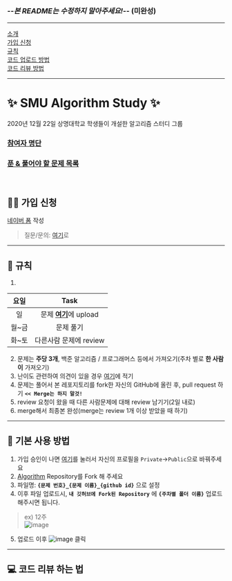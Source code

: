 ### --*본 README는 수정하지 말아주세요!*--  (미완성)
---
[소개](#SMU-Algorithm-Study)  
[가입 신청](#가입-신청)  
[규칙](#규칙)  
[코드 업로드 방법](#기본-사용-방법)   
[코드 리뷰 방법](#코드-리뷰-하는-법)  

---
# ✨ SMU Algorithm Study ✨
2020년 12월 22일 상명대학교 학생들이 개설한 알고리즘 스터디 그룹  


### [참여자 명단](https://github.com/SMU-Algorithm-Study/Question-list#contributors)  
### [푼 & 풀어야 할 문제 목록](https://github.com/SMU-Algorithm-Study/Question-list#%EC%8A%A4%ED%84%B0%EB%94%94-%EB%AC%B8%EC%A0%9C-%EB%AA%A9%EB%A1%9D)
<br>

## 👩‍💻 가입 신청
[네이버 폼](http://naver.me/xWNjc6Os) 작성
> 질문/문의: [여기](https://github.com/SMU-Algorithm-Study/Question-list/discussions/categories/%EC%8A%A4%ED%84%B0%EB%94%94-%EA%B4%80%EB%A0%A8-%EC%A7%88%EB%AC%B8)로  
---
## 🔔 규칙
1. 
요일|Task
:---:|:---:
일|문제 [**여기**](https://github.com/SMU-Algorithm-Study/Question-list#%EC%8A%A4%ED%84%B0%EB%94%94-%EB%AC%B8%EC%A0%9C-%EB%AA%A9%EB%A1%9D)에 upload
월~금|문제 풀기
화~토|다른사람 문제에 review
2. 문제는 **주당 3개**, 백준 알고리즘 / 프로그래머스 등에서 가져오기(주차 별로 **한 사람이** 가져오기)
3. 난이도 관련하여 의견이 있을 경우 [여기](https://github.com/SMU-Algorithm-Study/Question-list/discussions/categories/%EB%AC%B8%EC%A0%9C-%EB%82%9C%EC%9D%B4%EB%8F%84-%EA%B4%80%EB%A0%A8)에 적기
4. 문제는 풀어서 본 레포지토리를 fork한 자신의 GitHub에 올린 후, pull request 하기     **`<< Merge는 하지 말것!`**
5. review 요청이 왔을 때 다른 사람문제에 대해 review 남기기(2일 내로)
6. merge해서 최종본 완성(merge는 review 1개 이상 받았을 때 하기)

---
## 🎇 기본 사용 방법
1. 가입  승인이 나면 [여기](https://github.com/orgs/SMU-Algorithm-Study/people)를 눌러서 자신의 프로필을 `Private`->`Public`으로 바꿔주세요  
2. [Algorithm](https://github.com/SMU-Algorithm-Study/Algorithm) Repository를 Fork 해 주세요
3. 파일명: **`{문제 번호}_{문제 이름}_{github id}`** 으로 설정  
4. 이후 파일 업로드시, **`내 깃허브에 Fork된 Repository`** 에 **`{주차별 폴더 이름}`** 업로드 해주시면 됩니다.
> ex) 12주  
![image](https://user-images.githubusercontent.com/45448731/103146083-b8b5a080-4787-11eb-8686-470579b04a16.png)
5. 업로드 이후 ![image](https://user-images.githubusercontent.com/45448731/103146105-eef32000-4787-11eb-968c-54b5284cda26.png) 클릭
 

---
## 💻 코드 리뷰 하는 법


